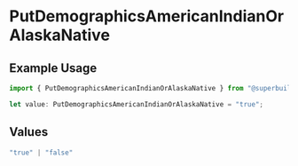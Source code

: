 # PutDemographicsAmericanIndianOrAlaskaNative

## Example Usage

```typescript
import { PutDemographicsAmericanIndianOrAlaskaNative } from "@superbuilders/oneroster/models/operations";

let value: PutDemographicsAmericanIndianOrAlaskaNative = "true";
```

## Values

```typescript
"true" | "false"
```
